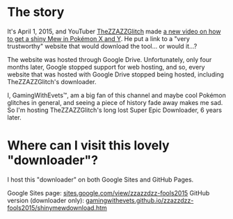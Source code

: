 # The story
It's April 1, 2015, and YouTuber [TheZZAZZGlitch](https://www.youtube.com/channel/UCKlA7qF9XKwu79ULYmVu28w) made [a new video on how to get a shiny Mew in Pokémon X and Y](https://www.youtube.com/watch?v=ECrY7Dd_F0E). He put a link to a "very trustworthy" website that would download the tool... or would it...?

The website was hosted through Google Drive. Unfortunately, only four months later, Google stopped support for web hosting, and so, every website that was hosted with Google Drive stopped being hosted, including TheZZAZZGlitch's downloader.

I, GamingWithEvets™, am a big fan of this channel and maybe cool Pokémon glitches in general, and seeing a piece of history fade away makes me sad. So I'm hosting TheZZAZZGlitch's long lost Super Epic Downloader, 6 years later.

# Where can I visit this lovely "downloader"?
I host this "downloader" on both Google Sites and GitHub Pages.

Google Sites page: [sites.google.com/view/zzazzdzz-fools2015](https://sites.google.com/view/zzazzdzz-fools2015)
GitHub version (downloader only): [gamingwithevets.github.io/zzazzdzz-fools2015/shinymewdownload.htm](https://gamingwithevets.github.io/zzazzdzz-fools2015/shinymewdownload.htm)
